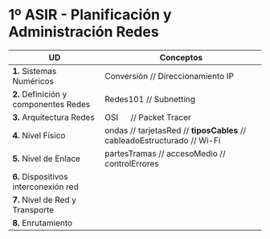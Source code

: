 # 1º ASIR - Planificación y Administración Redes

| UD                                    | Conceptos
| ---                                   | --- |
| **1.** Sistemas Numéricos             | Conversión // Direccionamiento IP
| **2.** Definición y componentes Redes | Redes101 // Subnetting
| **3.** Arquitectura Redes             | OSI &emsp; // Packet Tracer
| **4.** Nivel Físico                   | ondas // tarjetasRed // **tiposCables** // cableadoEstructurado // Wi-Fi
| **5.** Nivel de Enlace                | partesTramas // accesoMedio // controlErrores
| **6.** Dispositivos interconexión red | 
| **7.** Nivel de Red y Transporte      | 
| **8.** Enrutamiento                   | 
